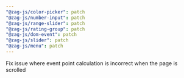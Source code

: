```yaml
---
"@zag-js/color-picker": patch
"@zag-js/number-input": patch
"@zag-js/range-slider": patch
"@zag-js/rating-group": patch
"@zag-js/dom-event": patch
"@zag-js/slider": patch
"@zag-js/menu": patch
---
```


Fix issue where event point calculation is incorrect when the page is scrolled
